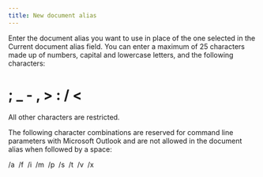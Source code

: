 ```yaml
---
title: New document alias
---
```



Enter the document alias you want to use in place of the one selected  in the Current document alias field. You can enter a maximum of 25 characters  made up of numbers, capital and lowercase letters, and the following characters:


# ; \_ - , > : / <


All other characters are restricted.


The following character combinations are reserved for command line parameters  with Microsoft Outlook and are not allowed in the document alias when  followed by a space:


/a  /f   /i  /m   /p  /s   /t  /v   /x
